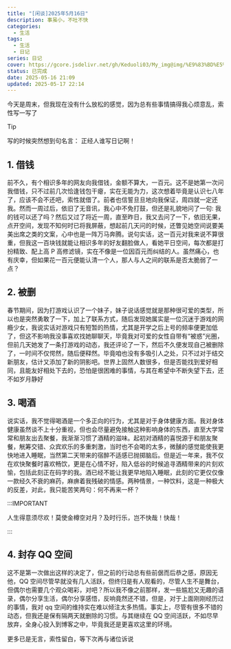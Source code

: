 ```yaml
---
title: "[闲谈]2025年5月16日"
description: 事虽小，不吐不快
categories:
  - 生活
tags:
  - 生活
  - 日记
series: 日记
cover: https://gcore.jsdelivr.net/gh/Keduoli03/My_img@img/%E9%83%BD%E5%B8%82%E9%9B%A8%E5%A4%9C.webp
status: 已完成
date: 2025-05-16 21:09
updated: 2025-05-17 22:14
---
```


今天是周末，但我现在没有什么放松的感觉，因为总有些事情搞得我心烦意乱，索性写一写了

> [!TIP]
> 写的时候突然想到句名言：
正经人谁写日记啊！

## 1. 借钱

前不久，有个相识多年的网友向我借钱，金额不算大，一百元。这不是她第一次问我借钱，只不过前几次恰逢钱包干瘪，实在无能为力，这次想着毕竟是认识七八年了，应该不会不还吧，索性就借了。前者也信誓旦旦地向我保证，周四就一定还我。然而一周过后，依旧了无音讯，我心中不免打鼓，但还是礼貌地问了一句: 我的钱可以还了吗？然后又过了将近一周，直至昨日，我又去问了一下，依旧无果，点开空间，发现不知何时已将我屏蔽，想起前几天问的时候，还瞥见她空间说要美美出席之类的文案，心中也是一阵万马奔腾。说句实话，这一百元对我来说不算很重，但我这一百块钱就能让相识多年的好友翻脸做人，看她平日空间，每次都是打扮精致、配上高 P 高修滤镜，实在不像是一位因百元而纠结的人。虽然痛心，也有庆幸，但如果花一百元便能认清一个人，那人与人之间的联系是否太脆弱了一点？

## 2. 被删

春节期间，因为打游戏认识了一个妹子，妹子说话感觉就是那种很可爱的类型，所以也是突然勇敢了一下，加上了联系方式，随后发现她属实是一位沉迷于游戏的网瘾少女，我说实话对游戏只有短暂的热情，尤其是开学之后上号的频率便更加低了，但这不影响我没事喜欢找她聊聊天，毕竟我对可爱的女性自带有“被惑”光圈，但前几天她发了一条打游戏的动态，我还评论了一下，然后不久便发现自己被删除了，一时间不仅愕然，随后便释然。毕竟咱也没有多吸引人之处，只不过对于结交新朋友，估计又添加了新的阴影吧。世界上固然人数很多，但是否能找到爱好相同，且能友好相处下去的，恐怕是很困难的事情，与其在希望中不断失望下去，还不如岁月静好

## 3. 喝酒

说实话，我不觉得喝酒是一个多正向的行为，尤其是对于身体健康方面。我对身体健康虽然谈不上十分重视，但也会尽量避免接触这种影响身体的东西，直至大学常常和朋友出去聚餐，我渐渐习惯了酒精的滋味。起初对酒精的喜悦源于和朋友聚餐，觥筹交错、众宾欢乐的多重刺激，当时也不会喝的太多，微醺的感觉能使我更快地进入睡眠，当然第二天带来的宿醉不适感已抛掷脑后。但是近一年来，我不仅在欢快聚餐时喜欢畅饮，更是在心情不好，陷入低谷的时候追寻酒精带来的片刻欢愉，包括此刻正在码字的我。酒已经不能让我更早地陷入睡眠，此刻的它更仅仅像一款经久不衰的麻药，麻痹着我残破的情感。两种情景，一种饮料，这是一种极大的反差，对此，我只能苦笑两句：何不再来一杯？

:::IMPORTANT

人生得意须尽欢！莫使金樽空对月？及时行乐，岂不快哉！快哉！

:::

## 4. 封存 QQ 空间

这不是第一次做出这样的决定了，但之前的行动总有些前倨而后恭之感，原因无他，QQ 空间尽管早就没有几人活跃，但终归是有人观看的，尽管人生不是舞台，但偶尔也需要几个观众喝彩，对吧？所以我不像之前那样，发一些尴尬又无趣的语录，偶尔分享生活，偶尔分享感悟，反响竟然还不错，但是，对于上面刚刚经历过的事情，我对 qq 空间的维持实在难以倾注太多热情。事实上，尽管有很多不错的动态，但我还是保有隔两天就删除的习惯。与其继续在 QQ 空间活跃，不如尽早放弃，全身心投入到博客之中，毕竟我还是更喜欢这里的环境。

更多已是无言，索性留白，等下次再与诸位诉说
